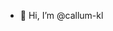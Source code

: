 - 👋 Hi, I’m @callum-kl

<!---
callum-kl/callum-kl is a ✨ special ✨ repository because its `README.md` (this file) appears on your GitHub profile.
You can click the Preview link to take a look at your changes.
--->
